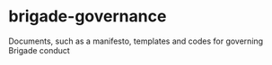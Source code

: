 brigade-governance
==================

Documents, such as a manifesto, templates and codes for governing Brigade conduct
